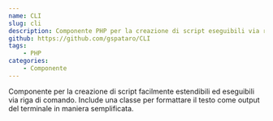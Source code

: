 ```yaml
---
name: CLI
slug: cli
description: Componente PHP per la creazione di script eseguibili via riga di comando.
github: https://github.com/gspataro/CLI
tags:
    - PHP
categories:
    - Componente
---
```


Componente per la creazione di script facilmente estendibili ed eseguibili via riga di comando. Include una classe per formattare il testo come output del terminale in maniera semplificata.
